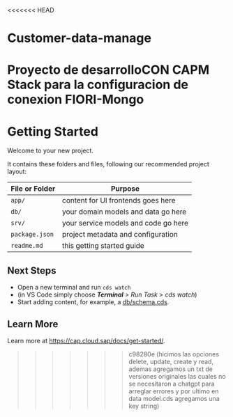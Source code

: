 <<<<<<< HEAD
# Customer-data-manage
Proyecto de desarrolloCON CAPM Stack para la configuracion de conexion FIORI-Mongo
=======
# Getting Started

Welcome to your new project.

It contains these folders and files, following our recommended project layout:

File or Folder | Purpose
---------|----------
`app/` | content for UI frontends goes here
`db/` | your domain models and data go here
`srv/` | your service models and code go here
`package.json` | project metadata and configuration
`readme.md` | this getting started guide


## Next Steps

- Open a new terminal and run `cds watch`
- (in VS Code simply choose _**Terminal** > Run Task > cds watch_)
- Start adding content, for example, a [db/schema.cds](db/schema.cds).


## Learn More

Learn more at https://cap.cloud.sap/docs/get-started/.
>>>>>>> c98280e (hicimos las opciones delete, update, create y read, ademas agregamos un txt de versiones originales las cuales no se necesitaron a chatgpt para arreglar errores y por ultimo en data model.cds agregamos una key string)
